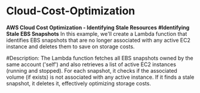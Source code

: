 # Cloud-Cost-Optimization

**AWS Cloud Cost Optimization - Identifying Stale Resources**
**#Identifying Stale EBS Snapshots**
In this example, we'll create a Lambda function that identifies EBS snapshots that are no longer associated with any active EC2 instance and deletes them to save on storage costs.

#Description:
The Lambda function fetches all EBS snapshots owned by the same account ('self') and also retrieves a list of active EC2 instances (running and stopped). For each snapshot, it checks if the associated volume (if exists) is not associated with any active instance. If it finds a stale snapshot, it deletes it, effectively optimizing storage costs.
